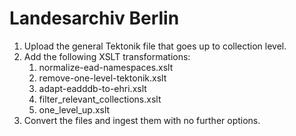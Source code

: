 # Landesarchiv Berlin

1. Upload the general Tektonik file that goes up to collection level.
2. Add the following XSLT transformations:
    1. normalize-ead-namespaces.xslt
    2. remove-one-level-tektonik.xslt
    3. adapt-eadddb-to-ehri.xslt
    4. filter_relevant_collections.xslt
    5. one_level_up.xslt
3. Convert the files and ingest them with no further options.

